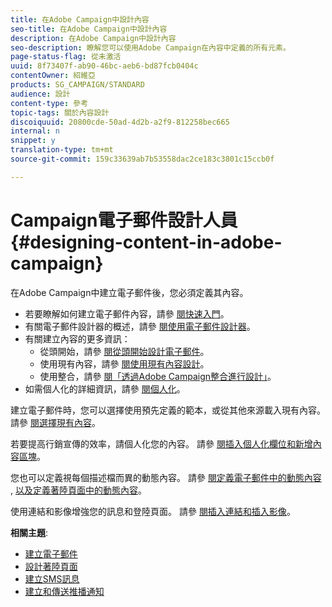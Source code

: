 ```yaml
---
title: 在Adobe Campaign中設計內容
seo-title: 在Adobe Campaign中設計內容
description: 在Adobe Campaign中設計內容
seo-description: 瞭解您可以使用Adobe Campaign在內容中定義的所有元素。
page-status-flag: 從未激活
uuid: 8f73407f-ab90-46bc-aeb6-bd87fcb0404c
contentOwner: 紹維亞
products: SG_CAMPAIGN/STANDARD
audience: 設計
content-type: 參考
topic-tags: 關於內容設計
discoiquuid: 20800cde-50ad-4d2b-a2f9-812258bec665
internal: n
snippet: y
translation-type: tm+mt
source-git-commit: 159c33639ab7b53558dac2ce183c3801c15ccb0f

---
```



# Campaign電子郵件設計人員{#designing-content-in-adobe-campaign}

在Adobe Campaign中建立電子郵件後，您必須定義其內容。

<!--The Email Designer has more features than the Legacy Editor and is backward compatible.-->

* 若要瞭解如何建立電子郵件內容，請參 [閱快速入門](../../designing/using/quick-start.md)。
* 有關電子郵件設計器的概述，請參 [閱使用電子郵件設計器](../../designing/using/overview.md)。
* 有關建立內容的更多資訊：
   * 從頭開始，請參 [閱從頭開始設計電子郵件](../../designing/using/designing-from-scratch.md)。
   * 使用現有內容，請參 [閱使用現有內容設計](../../designing/using/using-existing-content.md)。
   * 使用整合，請參 [閱「透過Adobe Campaign整合進行設計」](../../designing/using/using-integrations.md)。
* 如需個人化的詳細資訊，請參 [閱個人化](../../designing/using/personalization.md)。

建立電子郵件時，您可以選擇使用預先定義的範本，或從其他來源載入現有內容。 請參 [閱選擇現有內容](../../designing/using/using-existing-content.md#selecting-an-existing-content)。

若要提高行銷宣傳的效率，請個人化您的內容。 請參 [閱插入個人化欄位](../../designing/using/personalization.md#inserting-a-personalization-field)[和新增內容區塊](../../designing/using/personalization.md#adding-a-content-block)。

您也可以定義視每個描述檔而異的動態內容。 請參 [閱定義電子郵件中的動態內容](../../designing/using/personalization.md#defining-dynamic-content-in-an-email) , [以及定義著陸頁面中的動態內容](../../channels/using/designing-a-landing-page.md#defining-dynamic-content-in-a-landing-page)。

使用連結和影像增強您的訊息和登陸頁面。 請參 [閱插入連結](../../designing/using/links.md#inserting-a-link)[和插入影像](../../designing/using/images.md#inserting-images)。

**相關主題**:

* [建立電子郵件](../../channels/using/creating-an-email.md)
* [設計著陸頁面](../../channels/using/designing-a-landing-page.md)
* [建立SMS訊息](../../channels/using/creating-an-sms-message.md)
* [建立和傳送推播通知](../../channels/using/preparing-and-sending-a-push-notification.md)
